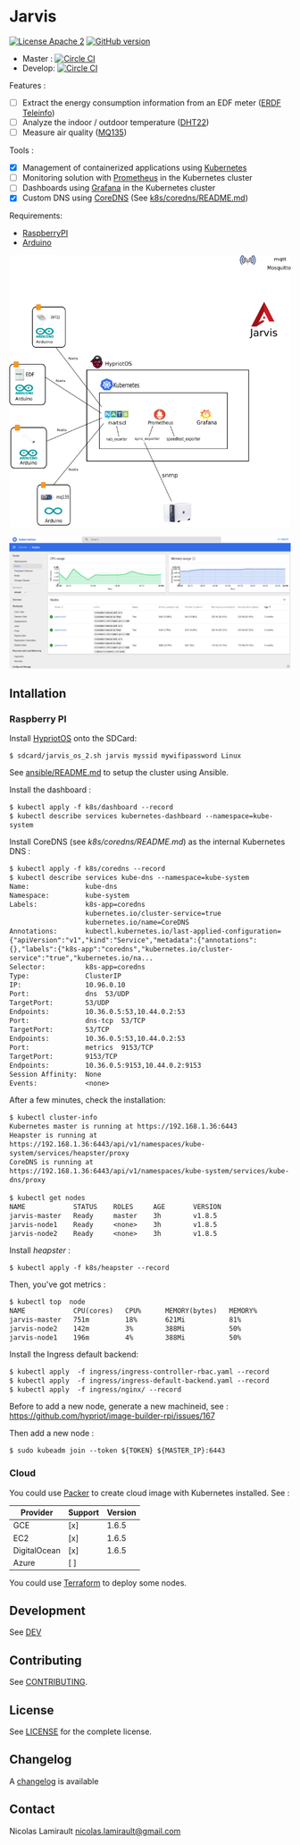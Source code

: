 # Jarvis

[![License Apache 2][badge-license]](LICENSE)
[![GitHub version](https://badge.fury.io/gh/zeiot%2Frasphome.svg)](https://badge.fury.io/gh/zeiot%2Frasphome)

* Master : [![Circle CI](https://circleci.com/gh/zeiot/jarvis/tree/master.svg?style=svg)](https://circleci.com/gh/zeiot/jarvis/tree/master)
* Develop: [![Circle CI](https://circleci.com/gh/zeiot/jarvis/tree/develop.svg?style=svg)](https://circleci.com/gh/zeiot/jarvis/tree/develop)

Features :

* [ ] Extract the energy consumption information from an EDF meter ([ERDF Teleinfo][])
* [ ] Analyze the indoor / outdoor temperature ([DHT22][])
* [ ] Measure air quality ([MQ135][])

Tools :

* [x] Management of containerized applications using [Kubernetes][]
* [ ] Monitoring solution with [Prometheus][] in the Kubernetes cluster
* [ ] Dashboards using [Grafana][] in the Kubernetes cluster
* [x] Custom DNS using [CoreDNS][] (See [k8s/coredns/README.md]())

Requirements:

* [RaspberryPI][]
* [Arduino][]

![Architecture](jarvis.png)

![Dashboard](dashboard.png)

## Intallation

### Raspberry PI

Install [HypriotOS][] onto the SDCard:

    $ sdcard/jarvis_os_2.sh jarvis myssid mywifipassword Linux

See [ansible/README.md]() to setup the cluster using Ansible.

Install the dashboard :

    $ kubectl apply -f k8s/dashboard --record
    $ kubectl describe services kubernetes-dashboard --namespace=kube-system

Install CoreDNS (see *k8s/coredns/README.md*) as the internal Kubernetes DNS :

    $ kubectl apply -f k8s/coredns --record
    $ kubectl describe services kube-dns --namespace=kube-system
    Name:              kube-dns
    Namespace:         kube-system
    Labels:            k8s-app=coredns
                       kubernetes.io/cluster-service=true
                       kubernetes.io/name=CoreDNS
    Annotations:       kubectl.kubernetes.io/last-applied-configuration={"apiVersion":"v1","kind":"Service","metadata":{"annotations":{},"labels":{"k8s-app":"coredns","kubernetes.io/cluster-service":"true","kubernetes.io/na...
    Selector:          k8s-app=coredns
    Type:              ClusterIP
    IP:                10.96.0.10
    Port:              dns  53/UDP
    TargetPort:        53/UDP
    Endpoints:         10.36.0.5:53,10.44.0.2:53
    Port:              dns-tcp  53/TCP
    TargetPort:        53/TCP
    Endpoints:         10.36.0.5:53,10.44.0.2:53
    Port:              metrics  9153/TCP
    TargetPort:        9153/TCP
    Endpoints:         10.36.0.5:9153,10.44.0.2:9153
    Session Affinity:  None
    Events:            <none>

After a few minutes, check the installation:

    $ kubectl cluster-info
    Kubernetes master is running at https://192.168.1.36:6443
    Heapster is running at https://192.168.1.36:6443/api/v1/namespaces/kube-system/services/heapster/proxy
    CoreDNS is running at https://192.168.1.36:6443/api/v1/namespaces/kube-system/services/kube-dns/proxy

    $ kubectl get nodes
    NAME            STATUS    ROLES     AGE       VERSION
    jarvis-master   Ready     master    3h        v1.8.5
    jarvis-node1    Ready     <none>    3h        v1.8.5
    jarvis-node2    Ready     <none>    3h        v1.8.5

Install *heapster* :

    $ kubectl apply -f k8s/heapster --record

Then, you've got metrics :

    $ kubectl top  node
    NAME            CPU(cores)   CPU%      MEMORY(bytes)   MEMORY%
    jarvis-master   751m         18%       621Mi           81%
    jarvis-node2    142m         3%        388Mi           50%
    jarvis-node1    196m         4%        388Mi           50%

Install the Ingress default backend:

    $ kubectl apply  -f ingress/ingress-controller-rbac.yaml --record
    $ kubectl apply  -f ingress/ingress-default-backend.yaml --record
    $ kubectl apply  -f ingress/nginx/ --record

Before to add a new node, generate a new machineid, see : https://github.com/hypriot/image-builder-rpi/issues/167

Then add a new node :

    $ sudo kubeadm join --token ${TOKEN} ${MASTER_IP}:6443


### Cloud

You could use [Packer](https://packer.io) to create cloud image with Kubernetes installed.
See :

| Provider       | Support      | Version     |
| -------------- | -----------  | ------------|
| GCE            | [x]          | 1.6.5       |
| EC2            | [x]          | 1.6.5       |
| DigitalOcean   | [x]          | 1.6.5       |
| Azure          | [ ]          |             |

You could use [Terraform](https://terraform.io) to deploy some nodes.




## Development

See [DEV](DEV.md)


## Contributing

See [CONTRIBUTING](CONTRIBUTING.md).


## License

See [LICENSE](LICENSE) for the complete license.


## Changelog

A [changelog](ChangeLog.md) is available


## Contact

Nicolas Lamirault <nicolas.lamirault@gmail.com>




[badge-license]: https://img.shields.io/badge/license-Apache2-green.svg?style=flat

[RaspberryPI]: https://www.raspberrypi.org/
[PlatformIO]: http://platformio.org/
[Arduino]: https://www.arduino.cc/

[HypriotOS]: http://blog.hypriot.com/

[Kubernetes]: https://kubernetes.io/
[Mosquitto]: https://mosquitto.org/
[Grafana]: http://grafana.org/
[Prometheus]: https://prometheus.io/
[CoreDNS]: https://coredns.io
[Home Assistant]: https://home-assistant.io/

[Ansible]: https://www.ansible.com/

[ERDF Teleinfo]: http://www.erdf.fr/sites/default/files/ERDF-NOI-CPT_02E.pdf
[DHT22]: https://www.adafruit.com/products/385
[MQ135]: https://www.olimex.com/Products/Components/Sensors/SNS-MQ135/
